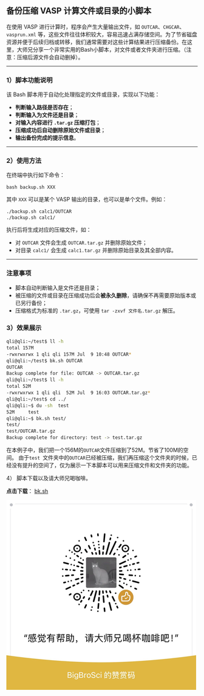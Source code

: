 ## 备份压缩 VASP 计算文件或目录的小脚本

在使用 VASP 进行计算时，程序会产生大量输出文件，如 `OUTCAR`、`CHGCAR`、`vasprun.xml` 等，这些文件往往体积较大，容易迅速占满存储空间。为了节省磁盘资源并便于后续归档或转移，我们通常需要对这些计算结果进行压缩备份。在这里，大师兄分享一个非常实用的Bash小脚本，对文件或者文件夹进行压缩。（注意：压缩后源文件会自动删掉）。

------

### 1）脚本功能说明

该 Bash 脚本用于自动化处理指定的文件或目录，实现以下功能：

- **判断输入路径是否存在**；
- **判断输入为文件还是目录**；
- **对输入内容进行 `.tar.gz` 压缩打包**；
- **压缩成功后自动删除原始文件或目录**；
- **输出备份完成的提示信息**。

------

### 2）使用方法

在终端中执行如下命令：

```
bash backup.sh XXX 
```

其中 `XXX` 可以是某个 VASP 输出的目录，也可以是单个文件。例如：

```
./backup.sh calc1/OUTCAR
./backup.sh calc1/
```

执行后将生成对应的压缩文件，如：

- 对 `OUTCAR` 文件会生成 `OUTCAR.tar.gz` 并删除原始文件；
- 对目录 `calc1/` 会生成 `calc1.tar.gz` 并删除原始目录及其全部内容。

------

### 注意事项

- 脚本自动判断输入是文件还是目录；
- 被压缩的文件或目录在压缩成功后会**被永久删除**，请确保不再需要原始版本或已另行备份；
- 压缩格式为标准的 `.tar.gz`，可使用 `tar -zxvf 文件名.tar.gz` 解压。

### 3）效果展示

```bash
qli@qli:~/test$ ll -h
total 157M
-rwxrwxrwx 1 qli qli 157M Jul  9 10:48 OUTCAR*
qli@qli:~/test$ bk.sh OUTCAR
OUTCAR
Backup complete for file: OUTCAR -> OUTCAR.tar.gz
qli@qli:~/test$ ll -h
total 52M
-rwxrwxrwx 1 qli qli  52M Jul  9 16:03 OUTCAR.tar.gz*
qli@qli:~/test$ cd ../
qli@qli:~$ du -sh  test
52M     test
qli@qli:~$ bk.sh test/
test/
test/OUTCAR.tar.gz
Backup complete for directory: test -> test.tar.gz
```

在本例子中，我们把一个156M的`OUTCAR`文件压缩到了52M。节省了100M的空间。 由于`test `文件夹中的`OUTCAR`已经被压缩，我们再压缩这个文件夹的时候，已经没有提升的空间了，仅为展示一下本脚本可以用来压缩文件和文件夹的功能。



4） 脚本下载以及请大师兄喝咖啡。

**点击下载**：  [bk.sh](../Downloads/bk.sh)
 

![Tip Code](figs/Tip_Code.png)
